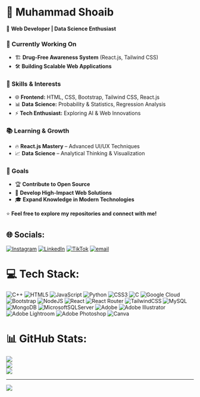 # 👋 Muhammad Shoaib  

🚀 **Web Developer | Data Science Enthusiast**  

### 🔹 Currently Working On  
- 🏗️ **Drug-Free Awareness System** (React.js, Tailwind CSS)  
- 🛠️ **Building Scalable Web Applications**  

### 📌 Skills & Interests  
- 🌐 **Frontend:** HTML, CSS, Bootstrap, Tailwind CSS, React.js  
- 📊 **Data Science:** Probability & Statistics, Regression Analysis  
- ⚡ **Tech Enthusiast:** Exploring AI & Web Innovations  

### 📚 Learning & Growth  
- 🔥 **React.js Mastery** – Advanced UI/UX Techniques  
- 📈 **Data Science** – Analytical Thinking & Visualization  

### 🎯 Goals  
- 🏆 **Contribute to Open Source**  
- 🚀 **Develop High-Impact Web Solutions**  
- 🎓 **Expand Knowledge in Modern Technologies**  


⭐ **Feel free to explore my repositories and connect with me!**  



## 🌐 Socials:
[![Instagram](https://img.shields.io/badge/Instagram-%23E4405F.svg?logo=Instagram&logoColor=white)](https://instagram.com/m_shoaib7140) [![LinkedIn](https://img.shields.io/badge/LinkedIn-%230077B5.svg?logo=linkedin&logoColor=white)](https://linkedin.com/in/muhammad-shoaib-3334982aa) [![TikTok](https://img.shields.io/badge/TikTok-%23000000.svg?logo=TikTok&logoColor=white)](https://tiktok.com/@muhammadshoaib7140) [![email](https://img.shields.io/badge/Email-D14836?logo=gmail&logoColor=white)](mailto:muhammad.shoaib.priv@gmail.com) 

# 💻 Tech Stack:
![C++](https://img.shields.io/badge/c++-%2300599C.svg?style=for-the-badge&logo=c%2B%2B&logoColor=white) ![HTML5](https://img.shields.io/badge/html5-%23E34F26.svg?style=for-the-badge&logo=html5&logoColor=white) ![JavaScript](https://img.shields.io/badge/javascript-%23323330.svg?style=for-the-badge&logo=javascript&logoColor=%23F7DF1E) ![Python](https://img.shields.io/badge/python-3670A0?style=for-the-badge&logo=python&logoColor=ffdd54) ![CSS3](https://img.shields.io/badge/css3-%231572B6.svg?style=for-the-badge&logo=css3&logoColor=white) ![C](https://img.shields.io/badge/c-%2300599C.svg?style=for-the-badge&logo=c&logoColor=white) ![Google Cloud](https://img.shields.io/badge/GoogleCloud-%234285F4.svg?style=for-the-badge&logo=google-cloud&logoColor=white) ![Bootstrap](https://img.shields.io/badge/bootstrap-%238511FA.svg?style=for-the-badge&logo=bootstrap&logoColor=white) ![NodeJS](https://img.shields.io/badge/node.js-6DA55F?style=for-the-badge&logo=node.js&logoColor=white) ![React](https://img.shields.io/badge/react-%2320232a.svg?style=for-the-badge&logo=react&logoColor=%2361DAFB) ![React Router](https://img.shields.io/badge/React_Router-CA4245?style=for-the-badge&logo=react-router&logoColor=white) ![TailwindCSS](https://img.shields.io/badge/tailwindcss-%2338B2AC.svg?style=for-the-badge&logo=tailwind-css&logoColor=white) ![MySQL](https://img.shields.io/badge/mysql-4479A1.svg?style=for-the-badge&logo=mysql&logoColor=white) ![MongoDB](https://img.shields.io/badge/MongoDB-%234ea94b.svg?style=for-the-badge&logo=mongodb&logoColor=white) ![MicrosoftSQLServer](https://img.shields.io/badge/Microsoft%20SQL%20Server-CC2927?style=for-the-badge&logo=microsoft%20sql%20server&logoColor=white) ![Adobe](https://img.shields.io/badge/adobe-%23FF0000.svg?style=for-the-badge&logo=adobe&logoColor=white) ![Adobe Illustrator](https://img.shields.io/badge/adobe%20illustrator-%23FF9A00.svg?style=for-the-badge&logo=adobe%20illustrator&logoColor=white) ![Adobe Lightroom](https://img.shields.io/badge/Adobe%20Lightroom-31A8FF.svg?style=for-the-badge&logo=Adobe%20Lightroom&logoColor=white) ![Adobe Photoshop](https://img.shields.io/badge/adobe%20photoshop-%2331A8FF.svg?style=for-the-badge&logo=adobe%20photoshop&logoColor=white) ![Canva](https://img.shields.io/badge/Canva-%2300C4CC.svg?style=for-the-badge&logo=Canva&logoColor=white)
# 📊 GitHub Stats:
![](https://github-readme-stats.vercel.app/api?username=Muhammad-Shoaib-1&theme=dark&hide_border=false&include_all_commits=false&count_private=false)<br/>
![](https://github-readme-streak-stats.herokuapp.com/?user=Muhammad-Shoaib-1&theme=dark&hide_border=false)<br/>
![](https://github-readme-stats.vercel.app/api/top-langs/?username=Muhammad-Shoaib-1&theme=dark&hide_border=false&include_all_commits=false&count_private=false&layout=compact)

---
[![](https://visitcount.itsvg.in/api?id=Muhammad-Shoaib-1&icon=0&color=0)](https://visitcount.itsvg.in)
